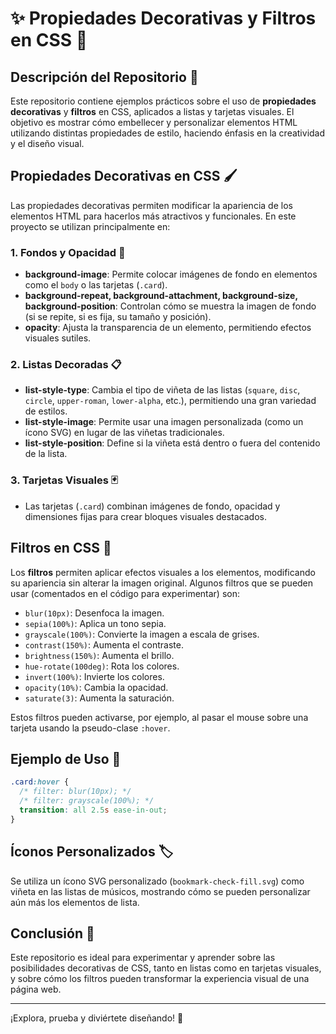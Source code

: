 # ✨ Propiedades Decorativas y Filtros en CSS 🎨

## Descripción del Repositorio 📁

Este repositorio contiene ejemplos prácticos sobre el uso de **propiedades decorativas** y **filtros** en CSS, aplicados a listas y tarjetas visuales. El objetivo es mostrar cómo embellecer y personalizar elementos HTML utilizando distintas propiedades de estilo, haciendo énfasis en la creatividad y el diseño visual.

## Propiedades Decorativas en CSS 🖌️

Las propiedades decorativas permiten modificar la apariencia de los elementos HTML para hacerlos más atractivos y funcionales. En este proyecto se utilizan principalmente en:

### 1. Fondos y Opacidad 🌄
- **background-image**: Permite colocar imágenes de fondo en elementos como el `body` o las tarjetas (`.card`).
- **background-repeat, background-attachment, background-size, background-position**: Controlan cómo se muestra la imagen de fondo (si se repite, si es fija, su tamaño y posición).
- **opacity**: Ajusta la transparencia de un elemento, permitiendo efectos visuales sutiles.

### 2. Listas Decoradas 📋
- **list-style-type**: Cambia el tipo de viñeta de las listas (`square`, `disc`, `circle`, `upper-roman`, `lower-alpha`, etc.), permitiendo una gran variedad de estilos.
- **list-style-image**: Permite usar una imagen personalizada (como un ícono SVG) en lugar de las viñetas tradicionales.
- **list-style-position**: Define si la viñeta está dentro o fuera del contenido de la lista.

### 3. Tarjetas Visuales 🃏
- Las tarjetas (`.card`) combinan imágenes de fondo, opacidad y dimensiones fijas para crear bloques visuales destacados.

## Filtros en CSS 🧪

Los **filtros** permiten aplicar efectos visuales a los elementos, modificando su apariencia sin alterar la imagen original. Algunos filtros que se pueden usar (comentados en el código para experimentar) son:

- `blur(10px)`: Desenfoca la imagen.
- `sepia(100%)`: Aplica un tono sepia.
- `grayscale(100%)`: Convierte la imagen a escala de grises.
- `contrast(150%)`: Aumenta el contraste.
- `brightness(150%)`: Aumenta el brillo.
- `hue-rotate(100deg)`: Rota los colores.
- `invert(100%)`: Invierte los colores.
- `opacity(10%)`: Cambia la opacidad.
- `saturate(3)`: Aumenta la saturación.

Estos filtros pueden activarse, por ejemplo, al pasar el mouse sobre una tarjeta usando la pseudo-clase `:hover`.

## Ejemplo de Uso 👀

```css
.card:hover {
  /* filter: blur(10px); */
  /* filter: grayscale(100%); */
  transition: all 2.5s ease-in-out;
}
```

## Íconos Personalizados 🏷️

Se utiliza un ícono SVG personalizado (`bookmark-check-fill.svg`) como viñeta en las listas de músicos, mostrando cómo se pueden personalizar aún más los elementos de lista.

## Conclusión 🏁

Este repositorio es ideal para experimentar y aprender sobre las posibilidades decorativas de CSS, tanto en listas como en tarjetas visuales, y sobre cómo los filtros pueden transformar la experiencia visual de una página web.

---

¡Explora, prueba y diviértete diseñando! 🚀
